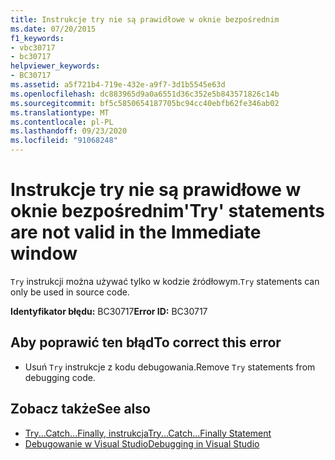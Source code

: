 ```yaml
---
title: Instrukcje try nie są prawidłowe w oknie bezpośrednim
ms.date: 07/20/2015
f1_keywords:
- vbc30717
- bc30717
helpviewer_keywords:
- BC30717
ms.assetid: a5f721b4-719e-432e-a9f7-3d1b5545e63d
ms.openlocfilehash: dc883965d9a0a6551d36c352e5b843571826c14b
ms.sourcegitcommit: bf5c5850654187705bc94cc40ebfb62fe346ab02
ms.translationtype: MT
ms.contentlocale: pl-PL
ms.lasthandoff: 09/23/2020
ms.locfileid: "91068248"
---
```

# <a name="try-statements-are-not-valid-in-the-immediate-window"></a><span data-ttu-id="2918e-102">Instrukcje try nie są prawidłowe w oknie bezpośrednim</span><span class="sxs-lookup"><span data-stu-id="2918e-102">'Try' statements are not valid in the Immediate window</span></span>

<span data-ttu-id="2918e-103">`Try` instrukcji można używać tylko w kodzie źródłowym.</span><span class="sxs-lookup"><span data-stu-id="2918e-103">`Try` statements can only be used in source code.</span></span>  
  
 <span data-ttu-id="2918e-104">**Identyfikator błędu:** BC30717</span><span class="sxs-lookup"><span data-stu-id="2918e-104">**Error ID:** BC30717</span></span>  
  
## <a name="to-correct-this-error"></a><span data-ttu-id="2918e-105">Aby poprawić ten błąd</span><span class="sxs-lookup"><span data-stu-id="2918e-105">To correct this error</span></span>  
  
- <span data-ttu-id="2918e-106">Usuń `Try` instrukcje z kodu debugowania.</span><span class="sxs-lookup"><span data-stu-id="2918e-106">Remove `Try` statements from debugging code.</span></span>  
  
## <a name="see-also"></a><span data-ttu-id="2918e-107">Zobacz także</span><span class="sxs-lookup"><span data-stu-id="2918e-107">See also</span></span>

- [<span data-ttu-id="2918e-108">Try...Catch...Finally, instrukcja</span><span class="sxs-lookup"><span data-stu-id="2918e-108">Try...Catch...Finally Statement</span></span>](../language-reference/statements/try-catch-finally-statement.md)
- [<span data-ttu-id="2918e-109">Debugowanie w Visual Studio</span><span class="sxs-lookup"><span data-stu-id="2918e-109">Debugging in Visual Studio</span></span>](/visualstudio/debugger/debugger-feature-tour)
